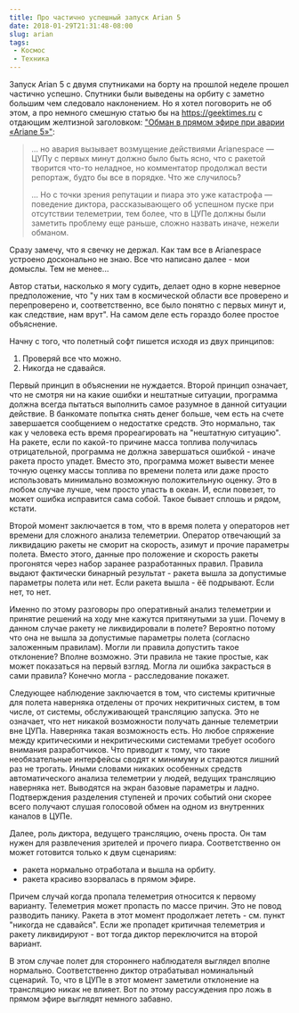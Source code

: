 ```yaml
---
title: Про частично успешный запуск Arian 5
date: 2018-01-29T21:31:48-08:00
slug: arian
tags:
 - Космос
 - Техника
---
```


Запуск Arian 5 с двумя спутниками на борту на прошлой неделе прошел частично
успешно. Спутники были выведены на орбиту с заметно большим чем следовало
наклонением. Но я хотел поговорить не об этом, а про немного смешную статью бы
на https://geektimes.ru с отдающим желтизной заголовком: ["Обман в прямом эфире
при аварии «Ariane 5»"][1]:

> ... но авария вызывает возмущение действиями Arianespace — ЦУПу с первых минут
> должно было быть ясно, что с ракетой творится что-то неладное, но комментатор
> продолжал вести репортаж, будто бы все в порядке. Что же случилось?
> 
> ... Но с точки зрения репутации и пиара это уже катастрофа — поведение
> диктора, рассказывающего об успешном пуске при отсутствии телеметрии, тем
> более, что в ЦУПе должны были заметить проблему еще раньше, сложно назвать
> иначе, нежели обманом.

<!--more-->

Сразу замечу, что я свечку не держал. Как там все в Arianespace устроено
досконально не знаю. Все что написано далее - мои домыслы. Тем не менее...

Автор статьи, насколько я могу судить, делает одно в корне неверное
предположение, что "у них там в космической области все проверено и
перепроверено и, соответственно, все было понятно с первых минут и, как
следствие, нам врут". На самом деле есть гораздо более простое объяснение.

Начну с того, что полетный софт пишется исходя из двух принципов:

1. Проверяй все что можно.
1. Никогда не сдавайся.

Первый принцип в объяснении не нуждается. Второй принцип означает, что не смотря
ни на какие ошибки и нештатные ситуации, программа должна всегда пытаться
выполнить самое разумное в данной ситуации действие. В банкомате попытка
снять денег больше, чем есть на счете завершается сообщением о недостатке
средств. Это нормально, так как у человека есть время прореагировать на
"нештатную ситуацию". На ракете, если по какой-то причине масса топлива
получилась отрицательной, программа не должна завершаться ошибкой - иначе ракета
просто упадет. Вместо это, программа может вывести менее точную оценку массы
топлива по времени полета или даже просто использовать минимально возможную
положительную оценку. Это в любом случае лучше, чем просто упасть в океан. И,
если повезет, то может ошибка исправится сама собой. Такое бывает сплошь и
рядом, кстати.

Второй момент заключается в том, что в время полета у операторов нет времени для
сложного анализа телеметрии. Оператор отвечающий за ликвидацию ракеты не сморит
на скорость, азимут и прочие параметры полета. Вместо этого, данные про
положение и скорость ракеты прогонятся через набор заранее разработанных правил.
Правила выдают фактически бинарный результат - ракета вышла за допустимые
параметры полета или нет. Если ракета вышла - ёё подрывают. Если нет, то нет.

Именно по этому разговоры про оперативный анализ телеметрии и принятие решений
на ходу мне кажутся притянутыми за уши. Почему в данном случае ракету не
ликвидировали в полете? Вероятно потому что она не вышла за допустимые параметры
полета (согласно заложенным правилам). Могли ли правила допустить такое
отклонение? Вполне возможно. Эти правила не такие простые, как может показаться
на первый взгляд. Могла ли ошибка закрасться в сами правила? Конечно могла -
расследование покажет.

Следующее наблюдение заключается в том, что системы критичные для полета
наверняка отделены от прочих некритичных систем, в том числе, от системы,
обслуживающей трансляцию запуска. Это не означает, что нет никакой возможности
получать данные телеметрии вне ЦУПа. Наверняка такая возможность есть. Но любое
спряжение между критическими и некритическими системами требует особого внимания
разработчиков. Что приводит к тому, что такие необязательные интерфейсы сводят к
минимуму и стараются лишний раз не трогать. Иными словами никаких особенных
средств автоматического анализа телеметрии у людей, ведущих трансляцию наверняка
нет. Выводятся на экран базовые параметры и ладно. Подтверждения разделения
ступеней и прочих событий они скорее всего получают слушая голосовой обмен на
одном из внутренних каналов в ЦУПе.

Далее, роль диктора, ведущего трансляцию, очень проста. Он там нужен для
развлечения зрителей и прочего пиара. Соответственно он может готовится только к
двум сценариям:

* ракета нормально отработала и вышла на орбиту.
* ракета красиво взорвалась в прямом эфире.

Причем случай когда пропала телеметрия относится к первому варианту. Телеметрия
может пропасть по массе причин. Это не повод разводить панику. Ракета в этот
момент продолжает лететь - см. пункт "никогда не сдавайся". Если же пропадет
критичная телеметрия и ракету ликвидируют - вот тогда диктор переключится на
второй вариант.

В этом случае полет для стороннего наблюдателя выглядел вполне нормально.
Соответственно диктор отрабатывал номинальный сценарий. То, что в ЦУПе в этот
момент заметили отклонение на трансляцию никак не влияет. Вот по этому
рассуждения про ложь в прямом эфире выглядят немного забавно.

[1]: https://geektimes.ru/post/297621/
